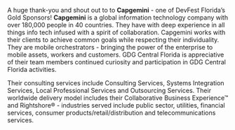 A huge thank-you and shout out to to **Capgemini** - one of DevFest Florida’s Gold Sponsors!  **Capgemini** is a global information technology company with over 180,000 people in 40 countries.  They have with deep experience in all things info tech infused with a spirit of collaboration.  Capgemini works with their clients to achieve common goals while respecting their individuality.  They are mobile orchestrators - bringing the power of the enterprise to mobile assets, workers and customers.  GDG Central Florida is appreciative of their team members continued curiosity and participation in GDG Central Florida activities.


Their consulting services include Consulting Services, Systems Integration Services, Local Professional Services and Outsourcing Services.  Their worldwide delivery model includes their Collaborative Business Experience™ and Rightshore® - industries served include public sector, utilities, financial services, consumer products/retail/distribution and telecommunications services.

<div class="icons-wrapper align-pb-block">
  <a class="button-link" href="www.capgemini.com" target="_blank">
    <paper-icon-button icon="icons:website"></paper-icon-button>
  </a>
  <a class="button-link" href="http://www.facebook.com/capgemini" target="_blank">
    <paper-icon-button icon="icons:facebook"></paper-icon-button>
  </a>
  <a class="button-link" href="http://twitter.com/Capgemini" target="_blank">
    <paper-icon-button icon="icons:twitter"></paper-icon-button>
  </a>
  <a class="button-link" href="http://www.linkedin.com/company/157240" target="_blank">
    <paper-icon-button icon="icons:linkedin"></paper-icon-button>
  </a>
</div>
